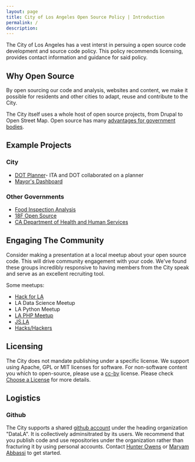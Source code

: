 ```yaml
---
layout: page
title: City of Los Angeles Open Source Policy | Introduction
permalink: /
description: 
---
```


The City of Los Angeles has a vest interst in persuing a open source code development and source code policy. This policy recommends licensing, provides contact information and guidance for said policy. 

## Why Open Source 
By open sourcing our code and analysis, websites and content, we make it possible for residents and other cities to adapt, reuse and contribute to the City. 

The City itself uses a whole host of open source projects, from Drupal to Open Street Map. Open source has many [advantages for government bodies](http://www.govtech.com/opinion/6-Benefits-of-Using-Open-Source-Software-in-Government.html). 

## Example Projects 
### City 
* [DOT Planner](https://github.com/datala/dot-planner)- ITA and DOT collaborated on a planner 
* [Mayor's Dashboard](https://github.com/datala/bradley-tower)

### Other Governments
* [Food Inspection Analysis](https://github.com/Chicago/food-inspections-evaluation)
* [18F Open Source](https://github.com/)
* [CA Department of Health and Human Services](https://github.com/chhsdata)


## Engaging The Community 
Consider making a presentation at a local meetup about your open source code. This will drive community engagement with your code. We've found these groups incredibly responsive to having members from the City speak and serve as an excellent recruiting tool. 

Some meetups: 

* [Hack for LA](http://hackforla.org) 
* LA Data Science Meetup 
* LA Python Meetup
* [LA PHP Meetup](https://www.meetup.com/laphpdev/)
* [JS.LA](http://js.la/)
* [Hacks/Hackers]()

## Licensing
The City does not mandate publishing under a specific license. We support using Apache, GPL or MIT licenses for software. For non-software content you which to open-source, please use a [cc-by](https://choosealicense.com/non-software/) license. Please check [Choose a License](https://choosealicense.com/) for more details. 

## Logistics 
### Github
The City supports a shared [github account](https://github.com/datala) under the heading organization "DataLA". It is collectively adminsitrated by its users. We recommend that you publish code and use repositories under the organization rather than fracturing it by using personal accounts. Contact [Hunter Owens](mailto://hunter.owens@lacity.org) or [Maryam Abbassi](mailto://maryam.abbassi@lacity.org) to get started. 
